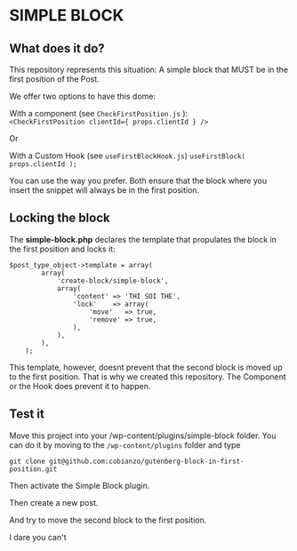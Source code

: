 # SIMPLE BLOCK

## What does it do?

This repository represents this situation:
A simple block that MUST be in the first position of the Post.

We offer two options to have this dome:

With a component (see `CheckFirstPosition.js` ):  
`<CheckFirstPosition clientId={ props.clientId } />`

Or

With a Custom Hook (see `useFirstBlockHook.js`)
`useFirstBlock( props.clientId );`

You can use the way you prefer. Both ensure that the block where you insert the snippet will always be in the first position.

## Locking the block

The **simple-block.php** declares the template that propulates the block in the first position and locks it:

```
$post_type_object->template = array(
		array(
			'create-block/simple-block',
			array(
				'content' => 'THI SOI THE',
				'lock'    => array(
					'move'   => true,
					'remove' => true,
				),
			),
		),
	);
```

This template, however, doesnt prevent that the second block is moved up to the first position. That is why we created this repository. The Component or the Hook does prevent it to happen.

## Test it

Move this project into your /wp-content/plugins/simple-block folder. You can do it by moving to the
`/wp-content/plugins` folder and type

`git clone git@github.com:cobianzo/gutenberg-block-in-first-position.git`

Then activate the Simple Block plugin.

Then create a new post.

And try to move the second block to the first position.

I dare you can't
